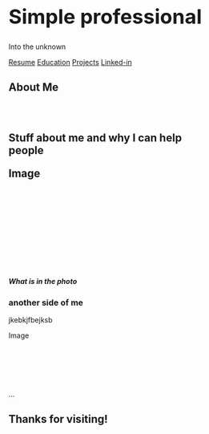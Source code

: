 

<html lang="en">
<head>
<title> Hello world </title>
<meta charset = "utf-8">
<meta name = "viewport" content = "width=device-width, initial-scale=1">
<style>
*{
 box-sizing: border-box; 
}
  
body {
  font-family: Arial, Helvetica, sans-serif;
  margin: 0 ;
}
/*Colors, fonts and backgrounds*/
  
  /* Header background color and font color*/
.header { 
  padding: 80 px;
  text-align: center;
  background: #87CEDA;
  color: white; 
  }
  /* font size for header */
.header h1 {
  font-size: 40px;
  }
/*Style the top Navigation bar*/
  .navbar{
  overflow: hidden;
  background-color: #333;
  }

/* Style the navigation bar links*/
.navbar a {
  float: left;
  display: block; 
  color: white; 
  text-align: center;
  padding: 14px 20px;
  text-decoration: none;
}

/*Right-aligned link*/
.navbar a.right {
float: right;
}

/* Change color on hover/mouse-over */
.navbar a:hover {
   backgound-color: #ddd;
   color: black;
}

.row {  
  display: flex;
  flex-wrap: wrap;
}

/*Side column*/
/*.side {
display: flax;
flex-wrap:wrap;
}*/

.comment{
  width: 100%
  background-color: f1f1f1;
  padding: 20px;
}

/*Main column*/ 
.main {
   width: 100%
   background-color: white;
   padding: 20px;
}

/*image*/
.photo {
   background-color: #ddd;
   width: 100%;
   padding: 20px;
   
}

/*footer*/
.footer{
padding: 20px;
text-align: center; 
background: #87CEDA;
}

  </style>
  </head>

<body>

  
<div class="header">
<h1> Simple professional </h1>
<p> Into the unknown</p>
</div>

<div class="navbar">
  <a href="#">Resume</a>
  <a href="#">Education</a>
  <a href="#">Projects</a>
  <a href="#" class="right">Linked-in</a>
  </div>
  
<div class="row">
    <div class="main">
    <h2> About Me<h2>
    <br>
    <p> Stuff about me and why I can help people</p>
     <div class="photo" style="height:200px;">Image</div>
    <h5> What is in the photo</h5>
    <h3> another side of me</h3>
    <p>jkebkjfbejksb </p>
    <div class="photo" style ="height:100px;">Image</div>
     </dev>
 

 <br>
  <div class="comment">...</div>
  


<div class="footer">
 <h2>Thanks for visiting! </h2>
  </dev>
  
  </dev>
  
  </body>

</html>


